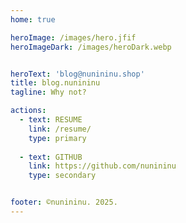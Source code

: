 ```yaml
---
home: true

heroImage: /images/hero.jfif
heroImageDark: /images/heroDark.webp


heroText: 'blog@nunininu.shop'
title: blog.nunininu
tagline: Why not? 

actions:
  - text: RESUME 
    link: /resume/
    type: primary
  
  - text: GITHUB
    link: https://github.com/nunininu
    type: secondary


footer: ©nunininu. 2025.
---
```

